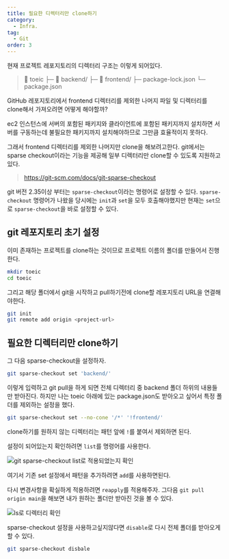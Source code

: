 ```yaml
---
title: 필요한 디렉터리만 clone하기
category:
  - Infra.
tag:
  - Git
order: 3
---
```


현재 프로젝트 레포지토리의 디렉터리 구조는 이렇게 되어있다.

> :file_folder: toeic
> ├─ :file_folder: backend/
> ├─ :file_folder: frontend/
> ├─ package-lock.json
> └─ package.json

GitHub 레포지토리에서 frontend 디렉터리를 제외한 나머지 파일 및 디렉터리를 clone해서 가져오려면 어떻게 해야할까?

ec2 인스턴스에 서버의 포함된 패키지와 클라이언트에 포함된 패키지까지 설치하면
서버를 구동하는데 불필요한 패키지까지 설치해야하므로 그만큼 효율적이지 못하다.

그래서 frontend 디렉터리를 제외한 나머지만 clone을 해보려고한다.
git에서는 sparse checkout이라는 기능을 제공해 일부 디렉터리만 clone할 수 있도록 지원하고있다.

> https://git-scm.com/docs/git-sparse-checkout

git 버전 2.35이상 부터는 `sparse-checkout`이라는 명령어로 설정할 수 있다.
`sparse-checkout` 명령어가 나왔을 당시에는 `init`과 `set`을 모두 호출해야했지만
현재는 `set`으로 `sparse-checkout`을 바로 설정할 수 있다.

## git 레포지토리 초기 설정

이미 존재하는 프로젝트를 clone하는 것이므로 프로젝트 이름의 폴더를 만들어서 진행한다.

```bash
mkdir toeic
cd toeic
```

그리고 해당 폴더에서 git을 시작하고 pull하기전에 clone할 레포지토리 URL을 연결해야한다.

```bash
git init
git remote add origin <project-url>
```

## 필요한 디렉터리만 clone하기

그 다음 sparse-checkout을 설정하자.

```bash
git sparse-checkout set 'backend/'
```

이렇게 입력하고 git pull을 하게 되면 전체 디렉터리 중 backend 폴더 하위의 내용들만 받아진다.
하지만 나는 toeic 아래에 있는 package.json도 받아오고 싶어서 특정 폴더를 제외하는 설정을 했다.

```bash
git sparse-checkout set --no-cone '/*' '!frontend/'
```

clone하기를 원하지 않는 디렉터리는 패턴 앞에 `!`를 붙여서 제외하면 된다.

설정이 되어있는지 확인하려면 `list`를 명령어를 사용한다.

![`git sparse-checkout list`로 적용되었는지 확인](https://github.com/Zamoca42/blog/assets/96982072/2d628532-aee9-46dd-99a7-b31e2b4ca403)

여기서 기존 set 설정에서 패턴을 추가하려면 `add`를 사용하면된다.

다시 변경사항을 확실하게 적용하려면 `reapply`를 적용해주자.
그다음 `git pull origin main`을 해보면 내가 원하는 폴더만 받아진 것을 볼 수 있다.

![`ls`로 디렉터리 확인](https://github.com/Zamoca42/blog/assets/96982072/bcb75615-ce04-4880-a55e-92f9aa07e878)

sparse-checkout 설정을 사용하고싶지않다면 `disable`로 다시 전체 폴더를 받아오게할 수 있다.

```bash
git sparse-checkout disbale
```
